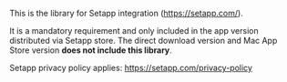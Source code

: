 This is the library for Setapp integration (https://setapp.com/).

It is a mandatory requirement and only included in the app version distributed via Setapp store. The direct download version and Mac App Store version **does not include this library**.

Setapp privacy policy applies: https://setapp.com/privacy-policy
